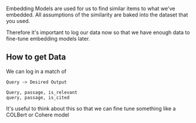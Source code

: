 
Embedding Models are used for us to find similar items to what we've embedded. All assumptions of the similarity are baked into the dataset that you used.

Therefore it's important to log our data now so that we have enough data to fine-tune embedding models later.

## How to get Data

We can log in a match of 

```
Query -> Desired Output
```

```
Query, passage, is_relevant
query, passage, is_cited
```

It's useful to think about this so that we can fine tune something like a COLBert or Cohere model
